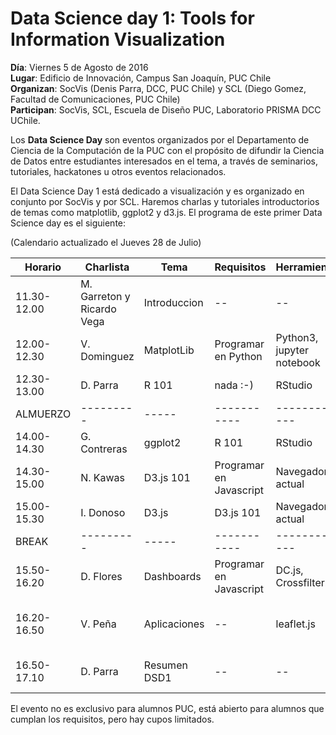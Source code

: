 # Data Science day 1: Tools for Information Visualization
**Día**: Viernes 5 de Agosto de 2016 <br/>
**Lugar**: Edificio de Innovación, Campus San Joaquín, PUC Chile <br/>
**Organizan**: SocVis (Denis Parra, DCC, PUC Chile) y SCL (Diego Gomez, Facultad de Comunicaciones, PUC Chile) <br/>
**Participan**: SocVis, SCL, Escuela de Diseño PUC, Laboratorio PRISMA DCC UChile.

Los **Data Science Day** son eventos organizados por el Departamento de Ciencia de la Computación 
de la PUC con el propósito de difundir la Ciencia de Datos entre estudiantes interesados en el tema,
a través de seminarios, tutoriales, hackatones u otros eventos relacionados. 

El Data Science Day 1 está dedicado a visualización y es organizado en conjunto por SocVis y por SCL. 
Haremos charlas y tutoriales introductorios de temas como 
matplotlib, ggplot2 y d3.js. El programa de este primer Data Science day es el siguiente:

(Calendario actualizado el Jueves 28 de Julio)

| Horario	| Charlista	| Tema	| Requisitos	| Herramientas	| Descripcion |
| ------- | --------- | ----- | ----------- | ------------- | ----------- | 
| 11.30-12.00 |  M. Garreton y Ricardo Vega | Introduccion | -- | -- | Charla de Introducción a la visualizacion de información | 
| 12.00-12.30 | V. Dominguez | MatplotLib | Programar en Python | Python3, jupyter notebook | ----------- | 
| 12.30-13.00 | D. Parra | R 101 | nada :-) | RStudio | ----------- | 
| ALMUERZO | --------- | ----- | ----------- | ------------- | ----------- | 
| 14.00-14.30	| G. Contreras | ggplot2 | R 101 | RStudio | ----------- | 
| 14.30-15.00	| N. Kawas	| D3.js	101 | Programar en Javascript	| Navegador actual	| Intro a D3.js	| 
| 15.00-15.30	| I. Donoso	| D3.js	| D3.js 101 | Navegador actual| Interacciones con D3.js	| 
| BREAK | --------- | ----- | ----------- | ------------- | ----------- | 
| 15.50-16.20	| D. Flores| 	Dashboards	| Programar en Javascript	| DC.js, Crossfilter.js | Implementacion de dashboard	| 
| 16.20-16.50	| V. Peña	| Aplicaciones| -- | leaflet.js | Casos de uso de Visualizacion y Analytics |
| 16.50-17.10	| D. Parra| 	Resumen	DSD1 | --	| -- | 	Palabras de cierre de la jornada	| 


El evento no es exclusivo para alumnos PUC, está abierto para alumnos que cumplan los requisitos, pero
hay cupos limitados. 


